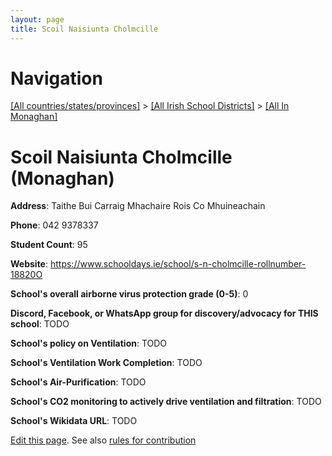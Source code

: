 ```yaml
---
layout: page
title: Scoil Naisiunta Cholmcille
---
```

# Navigation

[[All countries/states/provinces]](../../..) > [[All Irish School Districts]](../..) > [[All In Monaghan]](..)

# Scoil Naisiunta Cholmcille (Monaghan)

**Address**: Taithe Bui Carraig Mhachaire Rois Co Mhuineachain

**Phone**: 042 9378337

**Student Count**: 95

**Website**: <https://www.schooldays.ie/school/s-n-cholmcille-rollnumber-18820O>

**School's overall airborne virus protection grade (0-5)**: 0

**Discord, Facebook, or WhatsApp group for discovery/advocacy for THIS school**: TODO

**School's policy on Ventilation**: TODO

**School's Ventilation Work Completion**: TODO

**School's Air-Purification**: TODO

**School's CO2 monitoring to actively drive ventilation and filtration**: TODO

**School's Wikidata URL**: TODO


[Edit this page](https://github.com/ventilate-schools/Ireland/edit/main/./Monaghan/Scoil_Naisiunta_Cholmcille.md). See also [rules for contribution](../../../contribution-rules/)